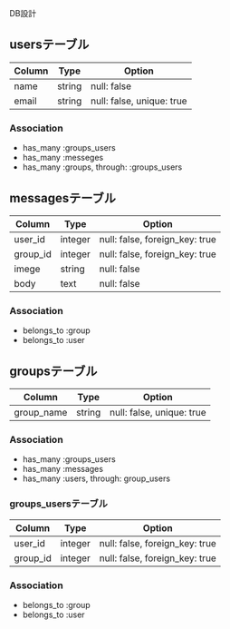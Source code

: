 DB設計
## usersテーブル
|Column|Type|Option|
|------|----|------|
|name|string|null: false|
|email|string|null: false, unique: true|

### Association
- has_many :groups_users
- has_many :messeges
- has_many :groups, through: :groups_users

## messagesテーブル
|Column|Type|Option|
|------|----|------|
|user_id|integer|null: false, foreign_key: true|
|group_id|integer|null: false, foreign_key: true|
|imege|string|null: false|
|body|text|null: false|

### Association
- belongs_to :group
- belongs_to :user

## groupsテーブル
|Column|Type|Option|
|------|----|------|
|group_name|string|null: false, unique: true|

### Association
- has_many :groups_users
- has_many :messages
- has_many :users, through: group_users

### groups_usersテーブル
|Column|Type|Option|
|------|----|------|
|user_id|integer|null: false, foreign_key: true|
|group_id|integer|null: false, foreign_key: true|

### Association
- belongs_to :group
- belongs_to :user

